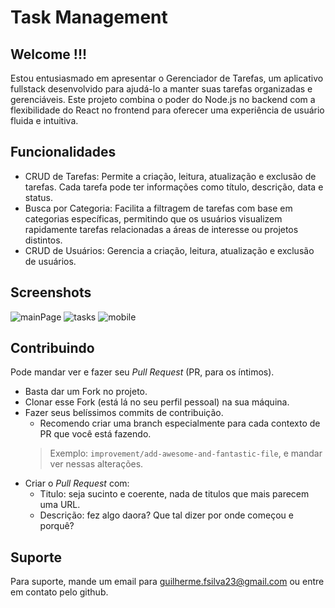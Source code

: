 
# Task Management
## Welcome !!!
Estou entusiasmado em apresentar o Gerenciador de Tarefas, um aplicativo fullstack desenvolvido para ajudá-lo a manter suas tarefas organizadas e gerenciáveis. Este projeto combina o poder do Node.js no backend com a flexibilidade do React no frontend para oferecer uma experiência de usuário fluida e intuitiva.
## Funcionalidades

- CRUD de Tarefas: Permite a criação, leitura, atualização e exclusão de tarefas. Cada tarefa pode ter informações como título, descrição, data e status.
- Busca por Categoria: Facilita a filtragem de tarefas com base em categorias específicas, permitindo que os usuários visualizem rapidamente tarefas relacionadas a áreas de interesse ou projetos distintos.
- CRUD de Usuários: Gerencia a criação, leitura, atualização e exclusão de usuários.


## Screenshots

![mainPage](https://github.com/user-attachments/assets/8f106397-3f32-439d-8705-85ca84eb9cd1)
![tasks](https://github.com/user-attachments/assets/76918d83-1436-442d-aacd-376fd3f09034)
![mobile](https://github.com/user-attachments/assets/2fe7e481-673c-4017-86ca-dec96cdbce2b)


## Contribuindo

Pode mandar ver e fazer seu _Pull Request_ (PR, para os íntimos).
- Basta dar um Fork no projeto.
- Clonar esse Fork (está lá no seu perfil pessoal) na sua máquina.
- Fazer seus belíssimos commits de contribuição. 
  - Recomendo criar uma branch especialmente para cada contexto de PR que você está fazendo.
  > Exemplo: `improvement/add-awesome-and-fantastic-file`, e mandar ver nessas alterações.
- Criar o _Pull Request_ com:
  - Titulo: seja sucinto e coerente, nada de titulos que mais parecem uma URL.
  - Descrição: fez algo daora? Que tal dizer por onde começou e porquê?  



## Suporte

Para suporte, mande um email para guilherme.fsilva23@gmail.com ou entre em contato pelo github.

